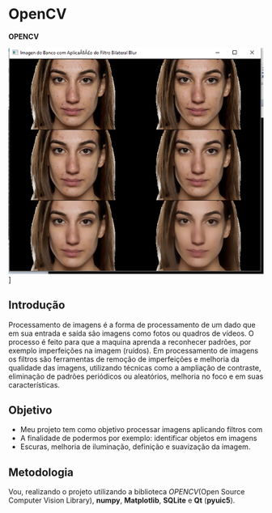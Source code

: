 # OpenCV

**OPENCV**

![Filtros](https://github.com/allanfs1/OP_-_-__Projeto_OpenCV/blob/master/Opencv/Print/corte.png)]

## Introdução

   Processamento de imagens é a forma de processamento de um dado
que em sua entrada e saída são imagens como fotos ou quadros de vídeos.
O processo é feito para que a maquina aprenda a reconhecer padrões, por
exemplo imperfeições na imagem (ruídos).
Em processamento de imagens os filtros são ferramentas de remoção de
imperfeições e melhoria da qualidade das imagens, utilizando técnicas como
a ampliação de contraste, eliminação de padrões periódicos ou aleatórios,
melhoria no foco e em suas características.
  

## Objetivo
- Meu  projeto tem como objetivo processar imagens aplicando filtros com
- A finalidade de podermos por exemplo: identificar objetos em imagens
- Escuras, melhoria de iluminação, definição e suavização da imagem.



## Metodologia

   Vou, realizando o projeto utilizando a biblioteca *OPENCV*(Open
Source Computer Vision Library), **numpy**, **Matplotlib**, **SQLite** e **Qt** (**pyuic5**).

